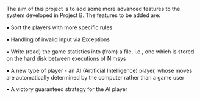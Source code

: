 The aim of this project is to add some more advanced features to the system developed in Project B. The features to be added are:

• Sort the players with more speciﬁc rules

• Handling of invalid input via Exceptions

• Write (read) the game statistics into (from) a ﬁle, i.e., one which is stored on the hard disk between executions of Nimsys

• A new type of player - an AI (Artiﬁcial Intelligence) player, whose moves are automatically determined by the computer rather than a game user

• A victory guaranteed strategy for the AI player
